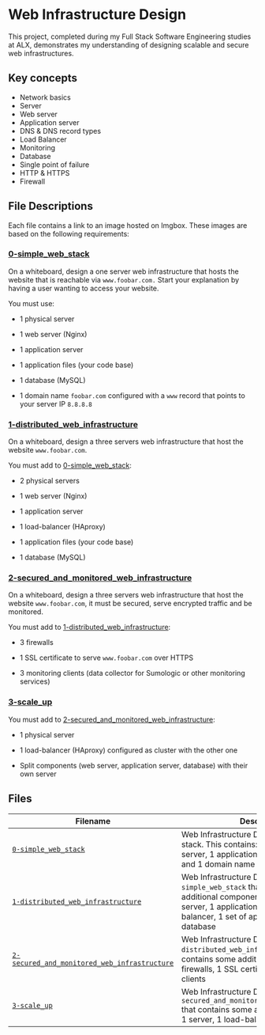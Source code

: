 # Web Infrastructure Design

This project, completed during my Full Stack Software Engineering studies at ALX, demonstrates my understanding of designing scalable and secure web infrastructures.

## Key concepts
* Network basics
* Server
* Web server
* Application server
* DNS & DNS record types
* Load Balancer
* Monitoring
* Database
* Single point of failure
* HTTP & HTTPS
* Firewall

## File Descriptions

Each file contains a link to an image hosted on Imgbox. These images are based on the following requirements: <br />

### [0-simple_web_stack](0-simple_web_stack)

On a whiteboard, design a one server web infrastructure that hosts the website that is reachable via `www.foobar.com.` Start your explanation by having a user wanting to access your website. <br />

You must use:

* 1 physical server

* 1 web server (Nginx)

* 1 application server

* 1 application files (your code base)

* 1 database (MySQL)

* 1 domain name `foobar.com` configured with a `www` record that points to your server IP `8.8.8.8`

### [1-distributed_web_infrastructure](1-distributed_web_infrastructure)

On a whiteboard, design a three servers web infrastructure that host the website `www.foobar.com`. <br />

You must add to [0-simple_web_stack](0-simple_web_stack):

* 2 physical servers

* 1 web server (Nginx)

* 1 application server

* 1 load-balancer (HAproxy)

* 1 application files (your code base)

* 1 database (MySQL)

### [2-secured_and_monitored_web_infrastructure](2-secured_and_monitored_web_infrastructure)

On a whiteboard, design a three servers web infrastructure that host the website `www.foobar.com`, it must be secured, serve encrypted traffic and be monitored. <br />

You must add to [1-distributed_web_infrastructure](1-distributed_web_infrastructure):

* 3 firewalls

* 1 SSL certificate to serve `www.foobar.com` over HTTPS

* 3 monitoring clients (data collector for Sumologic or other monitoring services)

### [3-scale_up](3-scale_up)

You must add to [2-secured_and_monitored_web_infrastructure](2-secured_and_monitored_web_infrastructure):

* 1 physical server

* 1 load-balancer (HAproxy) configured as cluster with the other one

* Split components (web server, application server, database) with their own server

## Files

| Filename | Description |
| -------- | ----------- |
| [`0-simple_web_stack`](./0-simple_web_stack)  | Web Infrastructure Design with a LAMP stack. This contains: 1 server, 1 web server, 1 application server, 1 database and 1 domain name |
| [`1-distributed_web_infrastructure`](./1-distributed_web_infrastructure) | Web Infrastructure Design, based on `0-simple_web_stack` that contains some additional components: 1 server, 1 web server, 1 application server, 1 load-balancer, 1 set of application files, 1 database |
| [`2-secured_and_monitored_web_infrastructure`](2-secured_and_monitored_web_infrastructure) | Web Infrastructure Design, based on `1-distributed_web_infrastructure` that contains some additional components: 3 firewalls, 1 SSL certificate, 3 monitoring clients |
| [`3-scale_up`](3-scale_up) | Web Infrastructure Design, based on `2-secured_and_monitored_web_infrastructure` that contains some additional components: 1 server, 1 load-balancer |
